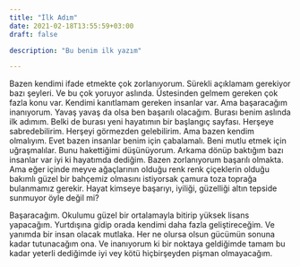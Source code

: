 ```yaml
---
title: "İlk Adım"
date: 2021-02-18T13:55:59+03:00
draft: false

description: "Bu benim ilk yazım"

---
```

Bazen kendimi ifade etmekte çok zorlanıyorum. Sürekli açıklamam gerekiyor bazı şeyleri. Ve bu çok yoruyor aslında. Üstesinden gelmem gereken çok fazla konu var. Kendimi kanıtlamam gereken insanlar var. Ama başaracağım inanıyorum. Yavaş yavaş da olsa ben başarılı olacağım. Burası benim aslında ilk adımım. Belki de burası yeni hayatımın bir başlangıç sayfası. Herşeye sabredebilirim. Herşeyi görmezden gelebilirim. Ama bazen kendim olmalıyım. Evet bazen insanlar benim için çabalamalı. Beni mutlu etmek için uğraşmalılar. Bunu hakettiğimi düşünüyorum. Arkama dönüp baktığım bazı insanlar var iyi ki hayatımda dediğim. Bazen zorlanıyorum başarılı olmakta. Ama eğer içinde meyve ağaçlarının olduğu renk renk çiçeklerin olduğu bakımlı güzel bir bahçemiz olmasını istiyorsak çamura toza toprağa bulanmamız gerekir. Hayat kimseye başarıyı, iyiliği, güzelliği altın tepside sunmuyor öyle değil mi?


Başaracağım. Okulumu güzel bir ortalamayla bitirip yüksek lisans yapacağım. Yurtdışına gidip orada kendimi daha fazla geliştireceğim. Ve yanımda bir insan olacak mutlaka. Her ne olursa olsun gücümün sonuna kadar tutunacağım ona. Ve inanıyorum ki bir noktaya geldiğimde tamam bu kadar yeterli dediğimde iyi vey kötü hiçbirşeyden pişman olmayacağım.
